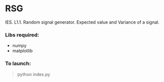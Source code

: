 # RSG
IES. L1.1. Random signal generator. Expected value and Variance of a signal.

### Libs required:
* numpy
* matplotlib

### To launch:
> python index.py